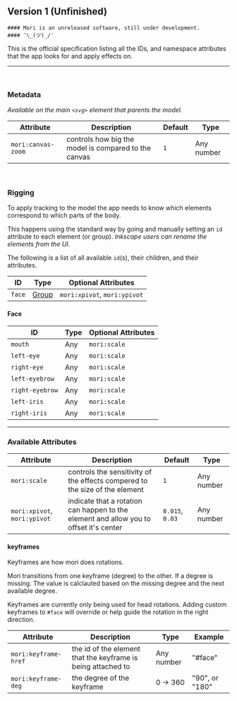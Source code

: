 ## Version 1 (Unfinished)

```
#### Mori is an unreleased software, still under development.
#### ¯\_(ツ)_/¯
```

This is the official specification listing all the IDs, and namespace attributes that the app looks for and apply effects on.

---

<br />

### Metadata

_Available on the main `<svg>` element that parents the model._

Attribute | Description | Default | Type
--- | --- | --- | ---
`mori:canvas-zoom` | controls how big the model is compared to the canvas | `1` | Any number

<br />

### Rigging

To apply tracking to the model the app needs to know which elements correspond to which parts of the body.

This happens using the standard way by going and manually setting an `id` attribute to each element (or group). _Inkscape users can rename the elements from the UI_.


The following is a list of all available `id`(s), their children, and their attributes.

ID | Type | Optional Attributes
--- | --- | ---
`face` | [Group](#face) | `mori:xpivot`, `mori:ypivot`

#### Face

ID | Type | Optional Attributes
--- | --- | ---
`mouth` | Any | `mori:scale`
`left-eye` | Any | `mori:scale`
`right-eye` | Any | `mori:scale`
`left-eyebrow` | Any |`mori:scale`
`right-eyebrow` | Any | `mori:scale`
`left-iris` | Any | `mori:scale`
`right-iris` | Any | `mori:scale`

---

### Available Attributes

Attribute | Description | Default | Type
--- | --- | --- | ---
`mori:scale` | controls the sensitivity of the effects compered to the size of the element | `1` | Any number
`mori:xpivot`, `mori:ypivot` | indicate that a rotation can happen to the element and allow you to offset it's center | `0.015`, `0.03` | Any number

#### keyframes

Keyframes are how mori does rotations.

Mori transitions from one keyframe (degree) to the other. If a degree is missing. The value is calclauted based on the missing degree and the next available degree.

Keyframes are currently only being used for head rotations. Adding custom keyframes to `#face` will override or help guide the rotation in the right direction.

Attribute | Description | Type | Example
--- | --- | --- | ---
`mori:keyframe-href` | the id of the element that the keyframe is being attached to | Any number | "#face"
`mori:keyframe-deg` | the degree of the keyframe | 0 -> 360 | "90", or "180"



